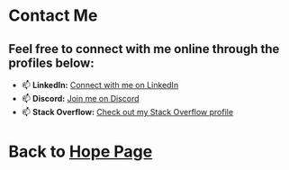 # Contact Me

## Feel free to connect with me online through the profiles below:

- 📫 **LinkedIn:** [Connect with me on LinkedIn](https://www.linkedin.com/in/sumit-singh-a9932012a/)
- 📫 **Discord:** [Join me on Discord](https://discord.com/channels/1281124919979016252)
- 📫 **Stack Overflow:** [Check out my Stack Overflow profile](https://stackoverflow.com/)

# Back to [Hope Page](https://github.com/sumsingh11/sumsingh11/blob/main/home.md)
